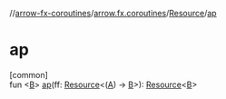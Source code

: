 //[arrow-fx-coroutines](../../../index.md)/[arrow.fx.coroutines](../index.md)/[Resource](index.md)/[ap](ap.md)

# ap

[common]\
fun &lt;[B](ap.md)&gt; [ap](ap.md)(ff: [Resource](index.md)&lt;([A](index.md)) -&gt; [B](ap.md)&gt;): [Resource](index.md)&lt;[B](ap.md)&gt;
